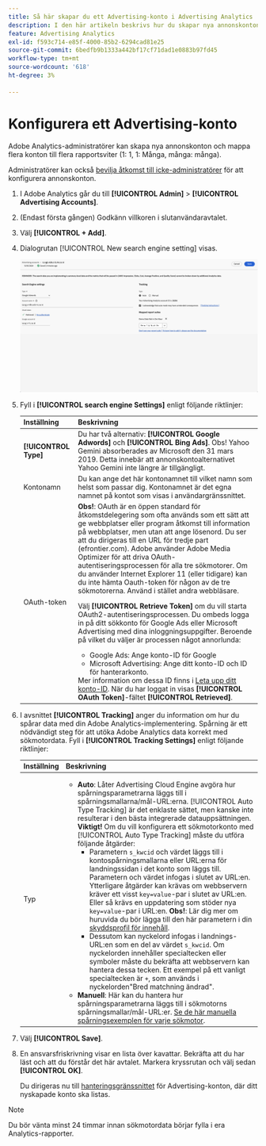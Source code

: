 ```yaml
---
title: Så här skapar du ett Advertising-konto i Advertising Analytics
description: I den här artikeln beskrivs hur du skapar nya annonskonton och mappar flera konton till flera rapportsviter.
feature: Advertising Analytics
exl-id: f593c714-e85f-4000-85b2-6294cad81e25
source-git-commit: 6bedfb9b1333a442bf17cf71dad1e0883b97fd45
workflow-type: tm+mt
source-wordcount: '618'
ht-degree: 3%

---
```


# Konfigurera ett Advertising-konto

Adobe Analytics-administratörer kan skapa nya annonskonton och mappa flera konton till flera rapportsviter (1: 1, 1: Många, många: många).

Administratörer kan också [bevilja åtkomst till icke-administratörer](/help/integrate/c-advertising-analytics/overview.md#section_FCC58EB635954A32990D4E67B52B4369) för att konfigurera annonskonton.

<!--
![](assets/aa_accounts.png)
-->

1. I Adobe Analytics går du till **[!UICONTROL Admin]** > **[!UICONTROL Advertising Accounts]**.
1. (Endast första gången) Godkänn villkoren i slutanvändaravtalet.
1. Välj **[!UICONTROL + Add]**.
1. Dialogrutan [!UICONTROL New search engine setting] visas.

   ![](assets/aa-new-se-account.png)

1. Fyll i **[!UICONTROL search engine Settings]** enligt följande riktlinjer:

   | Inställning | Beskrivning |
   | --- | --- |
   | **[!UICONTROL Type]** | Du har två alternativ: **[!UICONTROL Google Adwords]** och **[!UICONTROL Bing Ads]**. Obs! Yahoo Gemini absorberades av Microsoft den 31 mars 2019. Detta innebär att annonskontoalternativet Yahoo Gemini inte längre är tillgängligt. |
   | Kontonamn | Du kan ange det här kontonamnet till vilket namn som helst som passar dig.  Kontonamnet är det egna namnet på kontot som visas i användargränssnittet. |
   | OAuth-token | **Obs!**: OAuth är en öppen standard för åtkomstdelegering som ofta används som ett sätt att ge webbplatser eller program åtkomst till information på webbplatser, men utan att ange lösenord. Du ser att du dirigeras till en URL för tredje part (efrontier.com). Adobe använder Adobe Media Optimizer för att driva OAuth-autentiseringsprocessen för alla tre sökmotorer. Om du använder Internet Explorer 11 (eller tidigare) kan du inte hämta Oauth-token för någon av de tre sökmotorerna. Använd i stället andra webbläsare.<p>Välj **[!UICONTROL Retrieve Token]** om du vill starta OAuth2-autentiseringsprocessen. Du ombeds logga in på ditt sökkonto för Google Ads eller Microsoft Advertising med dina inloggningsuppgifter. Beroende på vilket du väljer är processen något annorlunda: <ul><li>Google Ads: Ange konto-ID för Google</li><li>Microsoft Advertising: Ange ditt konto-ID och ID för hanterarkonto.</li></ul>Mer information om dessa ID finns i [Leta upp ditt konto-ID](aa-locate-account-id.md). När du har loggat in visas **[!UICONTROL OAuth Token]**-fältet **[!UICONTROL Retrieved]**. |

1. I avsnittet **[!UICONTROL Tracking]** anger du information om hur du spårar data med din Adobe Analytics-implementering. Spårning är ett nödvändigt steg för att utöka Adobe Analytics data korrekt med sökmotordata.
Fyll i **[!UICONTROL Tracking Settings]** enligt följande riktlinjer:

   | Inställning | Beskrivning |
   | --- | --- |
   | Typ | <ul><li>**Auto**: Låter Advertising Cloud Engine avgöra hur spårningsparametrarna läggs till i spårningsmallarna/mål-URL:erna. [!UICONTROL Auto Type Tracking] är det enklaste sättet, men kanske inte resulterar i den bästa integrerade datauppsättningen.<br>**Viktigt!** Om du vill konfigurera ett sökmotorkonto med [!UICONTROL Auto Type Tracking] måste du utföra följande åtgärder:<ul><li>Parametern `s_kwcid` och värdet läggs till i kontospårningsmallarna eller URL:erna för landningssidan i det konto som läggs till. Parametern och värdet infogas i slutet av URL:en. Ytterligare åtgärder kan krävas om webbservern kräver ett visst `key=value`-par i slutet av URL:en. Eller så krävs en uppdatering som stöder nya `key=value`-par i URL:en. **Obs!**: Lär dig mer om huruvida du bör lägga till den här parametern i din [skyddsprofil för innehåll](https://experienceleague.adobe.com/sv/docs/id-service/using/reference/csp).</li><li>Dessutom kan nyckelord infogas i landnings-URL:en som en del av värdet `s_kwcid`. Om nyckelorden innehåller specialtecken eller symboler måste du bekräfta att webbservern kan hantera dessa tecken. Ett exempel på ett vanligt specialtecken är `+`, som används i nyckelorden&quot;Bred matchning ändrad&quot;.</li></ul></li><li>**Manuell**: Här kan du hantera hur spårningsparametrarna läggs till i sökmotorns spårningsmallar/mål-URL:er. [Se de här manuella spårningsexemplen för varje sökmotor](/help/integrate/c-advertising-analytics/c-adanalytics-workflow/aa-manual-vs-automatic-tracking.md).</li></ul> |

1. Välj **[!UICONTROL Save]**.
1. En ansvarsfriskrivning visar en lista över kavattar. Bekräfta att du har läst och att du förstår det här avtalet. Markera kryssrutan och välj sedan **[!UICONTROL OK]**.

   Du dirigeras nu till [hanteringsgränssnittet](/help/integrate/c-advertising-analytics/c-adanalytics-workflow/aa-manage-ad-accounts.md) för Advertising-konton, där ditt nyskapade konto ska listas.

>[!NOTE]
>
>Du bör vänta minst 24 timmar innan sökmotordata börjar fylla i era Analytics-rapporter.
